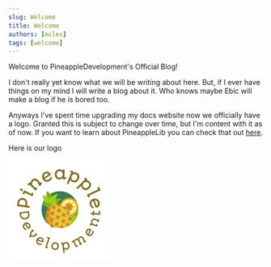 ```yaml
---
slug: Welcome
title: Welcome
authors: [miles]
tags: [welcome]
---
```


Welcome to PineappleDevelopment's Official Blog!

I don't really yet know what we will be writing about here. But, if I ever have things on my mind I will write a blog about it. Who knows maybe Ebic will make a blog if he is bored too.

Anyways I've spent time upgrading my docs website now we officially have a logo. Granted this is subject to change over time, but I'm content with it as of now. If you want to learn about PineappleLib you can check that out [here](/pineapple-lib).

Here is our logo

![Logo](pineappledev.png)
